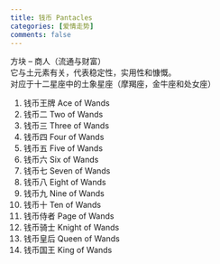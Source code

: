 ```yaml
---
title: 钱币 Pantacles
categories: [爱情走势]
comments: false
---
```

方块 – 商人（流通与财富）\
它与土元素有关，代表稳定性，实用性和慷慨。\
对应于十二星座中的土象星座（摩羯座，金牛座和处女座）

1. 钱币王牌 Ace of Wands	
2. 钱币二 Two of Wands	
3. 钱币三 Three of Wands	
4. 钱币四 Four of Wands	
5. 钱币五 Five of Wands	
6. 钱币六 Six of Wands	
7. 钱币七 Seven of Wands	
8. 钱币八 Eight of Wands	
9. 钱币九 Nine of Wands	
10. 钱币十 Ten of Wands	
11. 钱币侍者 Page of Wands	
12. 钱币骑士 Knight of Wands	
13. 钱币皇后 Queen of Wands	
14. 钱币国王 King of Wands